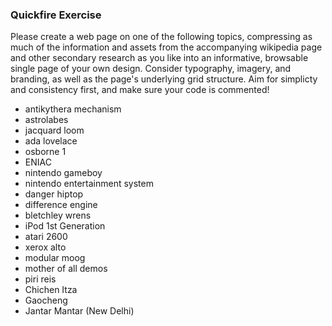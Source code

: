 ### Quickfire Exercise

Please create a web page on one of the following topics, compressing as much of the information and assets from the accompanying wikipedia page and other secondary research as you like into an informative, browsable single page of your own design. Consider typography, imagery, and branding, as well as the page's underlying grid structure. Aim for simplicty and consistency first, and make sure your code is commented! 

- antikythera mechanism
- astrolabes
- jacquard loom
- ada lovelace
- osborne 1
- ENIAC
- nintendo gameboy
- nintendo entertainment system
- danger hiptop
- difference engine
- bletchley wrens
- iPod 1st Generation
- atari 2600
- xerox alto
- modular moog
- mother of all demos
- piri reis
- Chichen Itza
- Gaocheng 
- Jantar Mantar (New Delhi)
